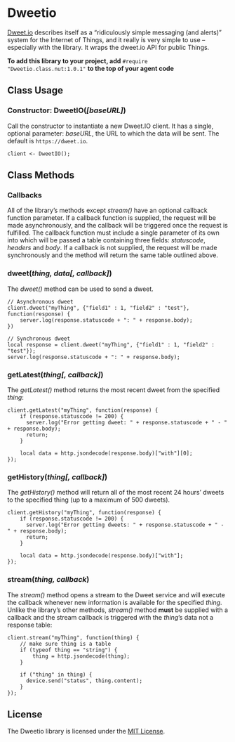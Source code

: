 # Dweetio

[Dweet.io](http://dweet.io) describes itself as a “ridiculously simple messaging (and alerts)” system for the Internet of Things, and it really is very simple to use &ndash; especially with the library. It wraps the dweet.io API for public Things.

**To add this library to your project, add** `#require "Dweetio.class.nut:1.0.1"` **to the top of your agent code**

## Class Usage

### Constructor: DweetIO(*[baseURL]*)

Call the constructor to instantiate a new Dweet.IO client. It has a single, optional parameter: *baseURL*, the URL to which the data will be sent. The default is `https://dweet.io`.

```squirrel
client <- DweetIO();
```

## Class Methods

### Callbacks

All of the library’s methods except *stream()* have an optional callback function parameter. If a callback function is supplied, the request will be made asynchronously, and the callback will be triggered once the request is fulfilled. The callback function must include a single parameter of its own into which will be passed a table containing three fields: *statuscode*, *headers* and *body*. If a callback is not supplied, the request will be made synchronously and the method will return the same table outlined above.

### dweet(*thing, data[, callback]*)

The *dweet()* method can be used to send a dweet.

```squirrel
// Asynchronous dweet
client.dweet("myThing", {"field1" : 1, "field2" : "test"}, function(response) {
    server.log(response.statuscode + ": " + response.body);
})
```

```squirrel
// Synchronous dweet
local response = client.dweet("myThing", {"field1" : 1, "field2" : "test"});
server.log(response.statuscode + ": " + response.body);
```

### getLatest(*thing[, callback]*)

The *getLatest()* method returns the most recent dweet from the specified *thing*:

```squirrel
client.getLatest("myThing", function(response) {
    if (response.statuscode != 200) {
      server.log("Error getting dweet: " + response.statuscode + " - " + response.body);
      return;
    }

    local data = http.jsondecode(response.body)["with"][0];
});
```

### getHistory(*thing[, callback]*)

The *getHistory()* method will return all of the most recent 24 hours’ dweets to the specified thing (up to a maximum of 500 dweets).

```squirrel
client.getHistory("myThing", function(response) {
    if (response.statuscode != 200) {
      server.log("Error getting dweets: " + response.statuscode + " - " + response.body);
      return;
    }

    local data = http.jsondecode(response.body)["with"];
});
```

### stream(*thing, callback*)

The *stream()* method opens a stream to the Dweet service and will execute the callback whenever new information is available for the specified *thing*. Unlike the library’s other methods, *stream()* method **must** be supplied with a callback and the stream callback is triggered with the *thing*’s data not a response table:

```squirrel
client.stream("myThing", function(thing) {
    // make sure thing is a table
    if (typeof thing == "string") {
        thing = http.jsondecode(thing);
    }

    if ("thing" in thing) {
      device.send("status", thing.content);
    }
});
```

## License

The Dweetio library is licensed under the [MIT License](./LICENSE).
